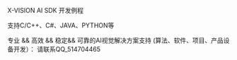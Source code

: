 X-VISION AI SDK 开发例程 

支持C/C++、C#、JAVA、PYTHON等


专业 && 高效 && 稳定&& 可靠的AI视觉解决方案支持
(算法、软件、项目、产品设备开发）： 
请联系QQ_514704465






					  

